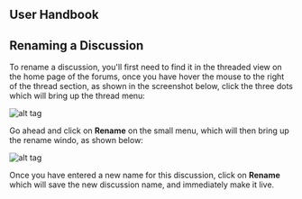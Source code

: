 ## User Handbook

## Renaming a Discussion

To rename a discussion, you'll first need to find it in the threaded view on the home page of the forums, once you have hover the mouse to the right of the thread section, as shown in the screenshot below, click the three dots which will bring up the thread menu:

![alt tag](http://i.imgur.com/EXfRXAZ.png)

Go ahead and click on **Rename** on the small menu, which will then bring up the rename windo, as shown below:

![alt tag](http://i.imgur.com/MUj7zJs.png)

Once you have entered a new name for this discussion, click on **Rename** which will save the new discussion name, and immediately make it live.
